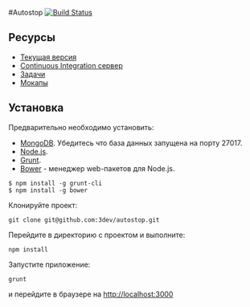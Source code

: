#Autostop [![Build Status](https://travis-ci.org/3dev/autostop.png?branch=dev)](https://travis-ci.org/3dev/autostop)

## Ресурсы
* [Текущая версия](http://autostop-dev.herokuapp.com)
* [Continuous Integration сервер](https://travis-ci.org/3dev/autostop)
* [Задачи](https://app.asana.com/0/9761538479759/9761538479763)
* [Мокапы](http://ninjamock.com/s/xeunme)

## Установка
Предварительно необходимо установить:

* [MongoDB](http://docs.mongodb.org/manual/installation/). Убедитесь что база данных запущена на порту 27017.
* [Node.js](http://nodejs.org/download/).
* [Grunt](http://gruntjs.com/).
* [Bower](http://bower.io/) - менеджер web-пакетов для Node.js.

```
$ npm install -g grunt-cli
$ npm install -g bower
```

Клонируйте проект:

```
git clone git@github.com:3dev/autostop.git
```

Перейдите в директорию с проектом и выполните:

```
npm install
```

Запустите приложение:

```
grunt
```

и перейдите в браузере на [http://localhost:3000](http://localhost:3000)
